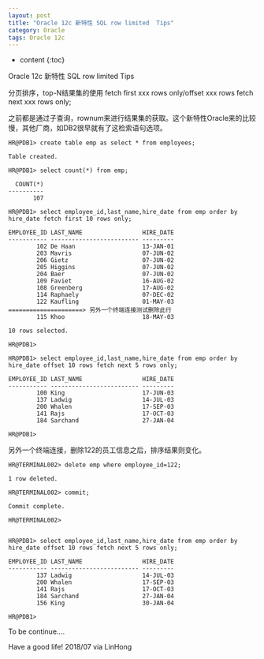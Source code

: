 ```yaml
---
layout: post
title: "Oracle 12c 新特性 SQL row limited  Tips"
category: Oracle
tags: Oracle 12c
---
```


* content
{:toc}



Oracle 12c 新特性 SQL row limited  Tips









分页排序，top-N结果集的使用 fetch first xxx rows only/offset xxx rows fetch next xxx rows only;

之前都是通过子查询，rownum来进行结果集的获取。这个新特性Oracle来的比较慢，其他厂商，如DB2很早就有了这检索语句选项。

	HR@PDB1> create table emp as select * from employees;

	Table created.

	HR@PDB1> select count(*) from emp;

	  COUNT(*)
	----------
		   107

	HR@PDB1> select employee_id,last_name,hire_date from emp order by hire_date fetch first 10 rows only;

	EMPLOYEE_ID LAST_NAME                 HIRE_DATE
	----------- ------------------------- ---------
			102 De Haan                   13-JAN-01
			203 Mavris                    07-JUN-02
			206 Gietz                     07-JUN-02
			205 Higgins                   07-JUN-02
			204 Baer                      07-JUN-02
			109 Faviet                    16-AUG-02
			108 Greenberg                 17-AUG-02
			114 Raphaely                  07-DEC-02
			122 Kaufling                  01-MAY-03     =====================> 另外一个终端连接测试删除此行
			115 Khoo                      18-MAY-03

	10 rows selected.

	HR@PDB1> 

	HR@PDB1> select employee_id,last_name,hire_date from emp order by hire_date offset 10 rows fetch next 5 rows only;

	EMPLOYEE_ID LAST_NAME                 HIRE_DATE
	----------- ------------------------- ---------
			100 King                      17-JUN-03
			137 Ladwig                    14-JUL-03
			200 Whalen                    17-SEP-03
			141 Rajs                      17-OCT-03
			184 Sarchand                  27-JAN-04

	HR@PDB1> 

另外一个终端连接，删除122的员工信息之后，排序结果则变化。

	HR@TERMINAL002> delete emp where employee_id=122;

	1 row deleted.

	HR@TERMINAL002> commit;

	Commit complete.

	HR@TERMINAL002> 


	HR@PDB1> select employee_id,last_name,hire_date from emp order by hire_date offset 10 rows fetch next 5 rows only;

	EMPLOYEE_ID LAST_NAME                 HIRE_DATE
	----------- ------------------------- ---------
			137 Ladwig                    14-JUL-03
			200 Whalen                    17-SEP-03
			141 Rajs                      17-OCT-03
			184 Sarchand                  27-JAN-04
			156 King                      30-JAN-04

	HR@PDB1> 



To be continue....

Have a good life! 2018/07 via LinHong


